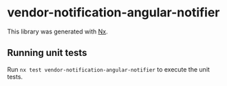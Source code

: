 # vendor-notification-angular-notifier

This library was generated with [Nx](https://nx.dev).

## Running unit tests

Run `nx test vendor-notification-angular-notifier` to execute the unit tests.
